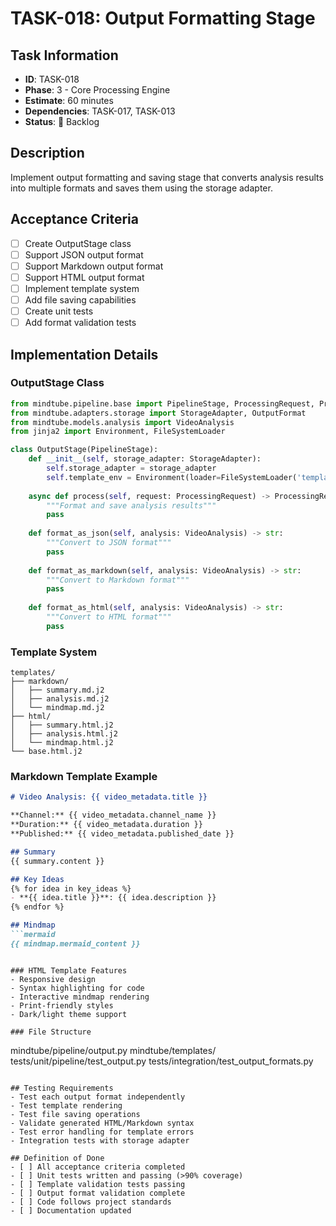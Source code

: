 # TASK-018: Output Formatting Stage

## Task Information
- **ID**: TASK-018
- **Phase**: 3 - Core Processing Engine
- **Estimate**: 60 minutes
- **Dependencies**: TASK-017, TASK-013
- **Status**: 🔴 Backlog

## Description
Implement output formatting and saving stage that converts analysis results into multiple formats and saves them using the storage adapter.

## Acceptance Criteria
- [ ] Create OutputStage class
- [ ] Support JSON output format
- [ ] Support Markdown output format
- [ ] Support HTML output format
- [ ] Implement template system
- [ ] Add file saving capabilities
- [ ] Create unit tests
- [ ] Add format validation tests

## Implementation Details

### OutputStage Class
```python
from mindtube.pipeline.base import PipelineStage, ProcessingRequest, ProcessingResult
from mindtube.adapters.storage import StorageAdapter, OutputFormat
from mindtube.models.analysis import VideoAnalysis
from jinja2 import Environment, FileSystemLoader

class OutputStage(PipelineStage):
    def __init__(self, storage_adapter: StorageAdapter):
        self.storage_adapter = storage_adapter
        self.template_env = Environment(loader=FileSystemLoader('templates'))
    
    async def process(self, request: ProcessingRequest) -> ProcessingResult:
        """Format and save analysis results"""
        pass
    
    def format_as_json(self, analysis: VideoAnalysis) -> str:
        """Convert to JSON format"""
        pass
    
    def format_as_markdown(self, analysis: VideoAnalysis) -> str:
        """Convert to Markdown format"""
        pass
    
    def format_as_html(self, analysis: VideoAnalysis) -> str:
        """Convert to HTML format"""
        pass
```

### Template System
```
templates/
├── markdown/
│   ├── summary.md.j2
│   ├── analysis.md.j2
│   └── mindmap.md.j2
├── html/
│   ├── summary.html.j2
│   ├── analysis.html.j2
│   └── mindmap.html.j2
└── base.html.j2
```

### Markdown Template Example
```markdown
# Video Analysis: {{ video_metadata.title }}

**Channel:** {{ video_metadata.channel_name }}
**Duration:** {{ video_metadata.duration }}
**Published:** {{ video_metadata.published_date }}

## Summary
{{ summary.content }}

## Key Ideas
{% for idea in key_ideas %}
- **{{ idea.title }}**: {{ idea.description }}
{% endfor %}

## Mindmap
```mermaid
{{ mindmap.mermaid_content }}
```
```

### HTML Template Features
- Responsive design
- Syntax highlighting for code
- Interactive mindmap rendering
- Print-friendly styles
- Dark/light theme support

### File Structure
```
mindtube/pipeline/output.py
mindtube/templates/
tests/unit/pipeline/test_output.py
tests/integration/test_output_formats.py
```

## Testing Requirements
- Test each output format independently
- Test template rendering
- Test file saving operations
- Validate generated HTML/Markdown syntax
- Test error handling for template errors
- Integration tests with storage adapter

## Definition of Done
- [ ] All acceptance criteria completed
- [ ] Unit tests written and passing (>90% coverage)
- [ ] Template validation tests passing
- [ ] Output format validation complete
- [ ] Code follows project standards
- [ ] Documentation updated